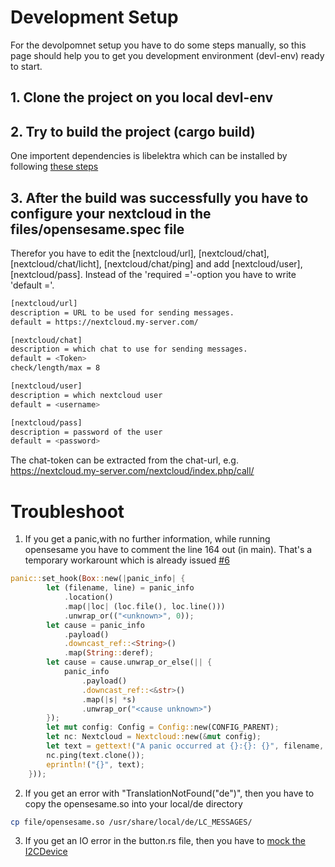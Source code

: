 # Development Setup 
For the devolpomnet setup you have to do some steps manually, so this page should help you to get you development environment (devl-env) ready to start.

## 1. Clone the project on you local devl-env

## 2. Try to build the project (cargo build)
One importent dependencies is libelektra which can be installed by following [these steps](https://github.com/ElektraInitiative/libelektra/blob/master/doc/INSTALL.md)

## 3. After the build was successfully you have to configure your nextcloud in the files/opensesame.spec file
Therefor you have to edit the [nextcloud/url], [nextcloud/chat], [nextcloud/chat/licht], [nextcloud/chat/ping] and add [nextcloud/user], [nextcloud/pass]. Instead of the 'required ='-option you have to write 'default ='.
```sh
[nextcloud/url]
description = URL to be used for sending messages.
default = https://nextcloud.my-server.com/
```

```sh
[nextcloud/chat]
description = which chat to use for sending messages.
default = <Token>
check/length/max = 8
```

```sh
[nextcloud/user]
description = which nextcloud user
default = <username>
```

```sh
[nextcloud/pass]
description = password of the user
default = <password>
```

The chat-token can be extracted from the chat-url, e.g. https://nextcloud.my-server.com/nextcloud/index.php/call/<token>

# Troubleshoot 

1. If you get a panic,with no further information, while running opensesame you have to comment the line 164 out (in main). That's a temporary workarount which is already issued [#6](https://github.com/ElektraInitiative/opensesame/issues/6)

```rust
panic::set_hook(Box::new(|panic_info| {
		let (filename, line) = panic_info
			.location()
			.map(|loc| (loc.file(), loc.line()))
			.unwrap_or(("<unknown>", 0));
		let cause = panic_info
			.payload()
			.downcast_ref::<String>()
			.map(String::deref);
		let cause = cause.unwrap_or_else(|| {
			panic_info
				.payload()
				.downcast_ref::<&str>()
				.map(|s| *s)
				.unwrap_or("<cause unknown>")
		});
		let mut config: Config = Config::new(CONFIG_PARENT);
		let nc: Nextcloud = Nextcloud::new(&mut config);
		let text = gettext!("A panic occurred at {}:{}: {}", filename, line, cause);
		nc.ping(text.clone());
		eprintln!("{}", text);
	}));
``` 

2. If you get an error with "TranslationNotFound("de")", then you have to copy the opensesame.so into your local/de directory

```sh
cp file/opensesame.so /usr/share/local/de/LC_MESSAGES/
```

3. If you get an IO error in the button.rs file, then you have to [mock the I2CDevice](https://docs.rs/i2cdev/0.5.0/i2cdev/mock/struct.MockI2CDevice.html)
